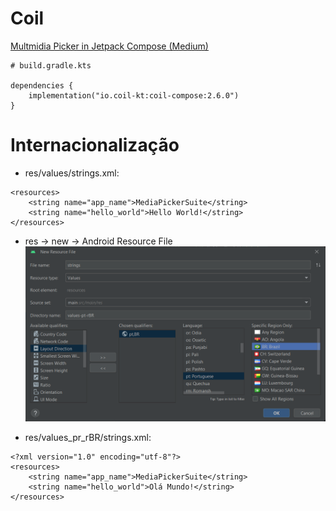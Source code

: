 # Coil

[Multmidia Picker in Jetpack Compose (Medium)](https://medium.com/@yogesh_shinde/implementing-image-video-documents-picker-in-jetpack-compose-73ef846cfffb)

```
# build.gradle.kts

dependencies {
    implementation("io.coil-kt:coil-compose:2.6.0")
}
```

# Internacionalização
* res/values/strings.xml:
```
<resources>
    <string name="app_name">MediaPickerSuite</string>
    <string name="hello_world">Hello World!</string>
</resources>
```
* res -> new -> Android Resource File
![img.png](img.png)

* res/values_pr_rBR/strings.xml:
```
<?xml version="1.0" encoding="utf-8"?>
<resources>
    <string name="app_name">MediaPickerSuite</string>
    <string name="hello_world">Olá Mundo!</string>
</resources>
```